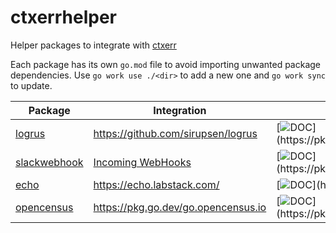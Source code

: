 # ctxerrhelper

Helper packages to integrate with [ctxerr](https://github.com/mvndaai/ctxerr)

Each package has its own `go.mod` file to avoid importing unwanted package dependencies.  Use `go work use ./<dir>` to add a new one and `go work sync` to update.


| Package  | Integration | |
| - | - | - |
|  [logrus](/logrus) | https://github.com/sirupsen/logrus |  [![DOC](https://img.shields.io/github/v/tag/mvndaai/ctxerrhelper?filter=logrus%2F*)](https://pkg.go.dev/github.com/mvndaai/ctxerrhelper/logrus) |
|  [slackwebhook](/slackwebhook) | [Incoming WebHooks](https://liveauctioneers.slack.com/apps/A0F7XDUAZ-incoming-webhooks) |  [![DOC](https://img.shields.io/github/v/tag/mvndaai/ctxerrhelper?filter=slackwebhook%2F*)](https://pkg.go.dev/github.com/mvndaai/ctxerrhelper/slackwebhook) |
|  [echo](/echo) | https://echo.labstack.com/ |  [![DOC](https://img.shields.io/github/v/tag/mvndaai/ctxerrhelper?filter=echo%2F*)](https://pkg.go.dev/github.com/mvndaai/ctxerrhelper/echo) |
|  [opencensus](/opencensus) | https://pkg.go.dev/go.opencensus.io |  [![DOC](https://img.shields.io/github/v/tag/mvndaai/ctxerrhelper?filter=opencensus%2F*)](https://pkg.go.dev/github.com/mvndaai/ctxerrhelper/opencensus) |
